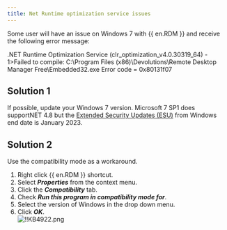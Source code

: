 ```yaml
---
title: Net Runtime optimization service issues
---
```

Some user will have an issue on Windows 7 with {{ en.RDM }} and receive the following error message:  

.NET Runtime Optimization Service (clr_optimization_v4.0.30319_64) - 1>Failed to compile: C:\Program Files (x86)\Devolutions\Remote Desktop Manager Free\Embedded32.exe Error code = 0x80131f07
## Solution 1
If possible, update your Windows 7 version. Microsoft 7 SP1 does supportNET 4.8 but the [Extended Security Updates (ESU)](https://docs.microsoft.com/en-us/troubleshoot/windows-client/windows-7-eos-faq/windows-7-extended-security-updates-faq) from Windows end date is January 2023.
## Solution 2
Use the compatibility mode as a workaround.  

1. Right click {{ en.RDM }} shortcut.
1. Select ***Properties*** from the context menu.
1. Click the ***Compatibility*** tab.
1. Check ***Run this program in compatibility mode for***.
1. Select the version of Windows in the drop down menu.
1. Click ***OK***.  
![!!KB4922.png](https://webdevolutions.azureedge.net/docs/en/kb/KB4922.png)
